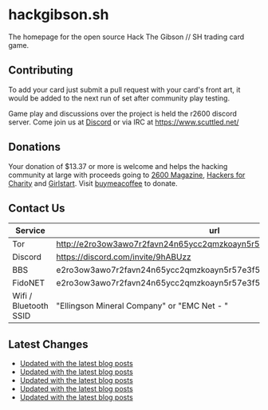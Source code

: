 # hackgibson.sh
The homepage for the open source Hack The Gibson // SH trading card game.


## Contributing

To add your card just submit a pull request with your card's front art, it would be added to the next run of set after community play testing.

Game play and discussions over the project is held the r2600 discord server. Come join us at [Discord](https://discord.com/invite/9hABUzz) or via IRC at https://www.scuttled.net/


## Donations

Your donation of $13.37 or more is welcome and helps the hacking community at large with proceeds going to [2600 Magazine](https://2600.com/), [Hackers for Charity](https://hackersforcharity.org) and [Girlstart](https://girlstart.org).  Visit [buymeacoffee](https://www.buymeacoffee.com/hackgibson.sh) to donate.


## Contact Us

Service | url
-|-
Tor | http://e2ro3ow3awo7r2favn24n65ycc2qmzkoayn5r57e3f56nvjwdcgg32ad.onion
Discord | https://discord.com/invite/9hABUzz
BBS | e2ro3ow3awo7r2favn24n65ycc2qmzkoayn5r57e3f56nvjwdcgg32ad.onion:23
FidoNET | e2ro3ow3awo7r2favn24n65ycc2qmzkoayn5r57e3f56nvjwdcgg32ad.onion:24554
Wifi / Bluetooth SSID | "Ellingson Mineral Company" or "EMC Net - <fidonet address>"

## Latest Changes
<!-- BLOG-POST-LIST:START -->
- [Updated with the latest blog posts](https://github.com/DFW2600/hackgibson.sh/commit/64178a49d3f28cbe9f03bd64bd59c2210b349446)
- [Updated with the latest blog posts](https://github.com/DFW2600/hackgibson.sh/commit/0f2f316a86b2af8c6fcc0f4cf1012eb75e55d7e7)
- [Updated with the latest blog posts](https://github.com/DFW2600/hackgibson.sh/commit/5cd9bef5239a2bdf9b6a9d57ba8820762c64924c)
- [Updated with the latest blog posts](https://github.com/DFW2600/hackgibson.sh/commit/54c4d96db36d97e855653150986b493b8216c89a)
- [Updated with the latest blog posts](https://github.com/DFW2600/hackgibson.sh/commit/6b868bec679e4fbdea51e2575d304f04bb34d1b2)
<!-- BLOG-POST-LIST:END -->
